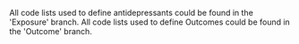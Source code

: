 All code lists used to define antidepressants could be found in the 'Exposure' branch.
All code lists used to define Outcomes could be found in the 'Outcome' branch.
